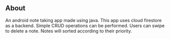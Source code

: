 
## About

An android note taking app made using java. This app uses cloud firestore as a backend.
Simple CRUD operations can be performed. Users can swipe to delete a note. Notes will sorted according to their priority.





